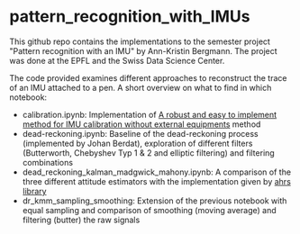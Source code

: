 # pattern_recognition_with_IMUs

This github repo contains the implementations to the semester project "Pattern recognition with an IMU" by Ann-Kristin Bergmann. The project was done at the EPFL and the Swiss Data Science Center.

The code provided examines different approaches to reconstruct the trace of an IMU attached to a pen.
A short overview on what to find in which notebook:

- calibration.ipynb: Implementation of [A robust and easy to implement method for IMU calibration without external equipments](https://ieeexplore.ieee.org/document/6907297) method 
- dead-reckoning.ipynb: Baseline of the dead-reckoning process (implemented by Johan Berdat), exploration of different filters (Butterworth, Chebyshev Typ 1 & 2 and elliptic filtering) and filtering combinations
- dead_reckoning_kalman_madgwick_mahony.ipynb: A comparison of the three different attitude estimators with the implementation given by [ahrs library](https://ahrs.readthedocs.io/en/latest/index.html)
- dr_kmm_sampling_smoothing: Extension of the previous notebook with equal sampling and comparison of smoothing (moving average) and filtering (butter) the raw signals
